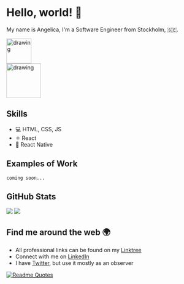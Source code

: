 # Hello, world! 👋

My name is Angelica, I'm a Software Engineer from Stockholm, 🇸🇪.

<a href="https://www.kaggle.com/angelicahjelmgardner"><img src="https://res.cloudinary.com/importdata/image/upload/v1595012924/kaggle_ksaktb.png" alt="drawing" width="65"/></a><br />
<a href="https://www.linkedin.com/in/angelica-gardner/"><img src="https://res.cloudinary.com/importdata/image/upload/v1595012354/linkedin_t9qiwy.png" alt="drawing" width="90"/></a>

## Skills
* 💻 HTML, CSS, JS
* ⚛ React
* 📱 React Native

## Examples of Work

```
coming soon...
```

<!--
**angelicagardner/angelicagardner** is a ✨ _special_ ✨ repository because its `README.md` (this file) appears on your GitHub profile.

[![dev.to badge](https://img.shields.io/badge/LinkedIn-angelicagardner-blue?style=flat&logo=linkedin)](https://www.linkedin.com/in/angelica-gardner/) ![dev.to badge](https://img.shields.io/badge/-macOS-black?style=flat&logo=apple) ![dev.to badge](https://img.shields.io/badge/-iOS-black?style=flat&logo=apple)

https://img.shields.io/badge/LinkedIn-0077B5?style=for-the-badge&logo=linkedin&logoColor=white

Here are some ideas to get you started:

- 🔭 I’m currently working on ...
- 🌱 I’m currently learning ...
- 👯 I’m looking to collaborate on ...
- 🤔 I’m looking for help with ...
- 💬 Ask me about ...
- 📫 How to reach me: ...
- 😄 Pronouns: ...
- ⚡ Fun fact: ...
-->

## GitHub Stats

<img src="https://github-readme-stats.vercel.app/api?username=angelicagardner&count_private=true&show_icons=true&include_all_commits=true&hide_border=true&hide_title=true" />

<img src="https://github-readme-stats.vercel.app/api/top-langs/?username=angelicagardner&show_icons=true&title_color=000000&icon_color=2A75CF&text_color=000000&bg_color=ffffff">

## Find me around the web 🌍
- All professional links can be found on my [Linktree](https://linktr.ee/angelicagardner)
- Connect with me on [LinkedIn](https://www.linkedin.com/in/angelica-gardner/)
- I have [Twitter](https://twitter.com/ahjelmgardner), but use it mostly as an observer

[![Readme Quotes](https://quotes-github-readme.vercel.app/api)](https://github.com/piyushsuthar/github-readme-quotes)

